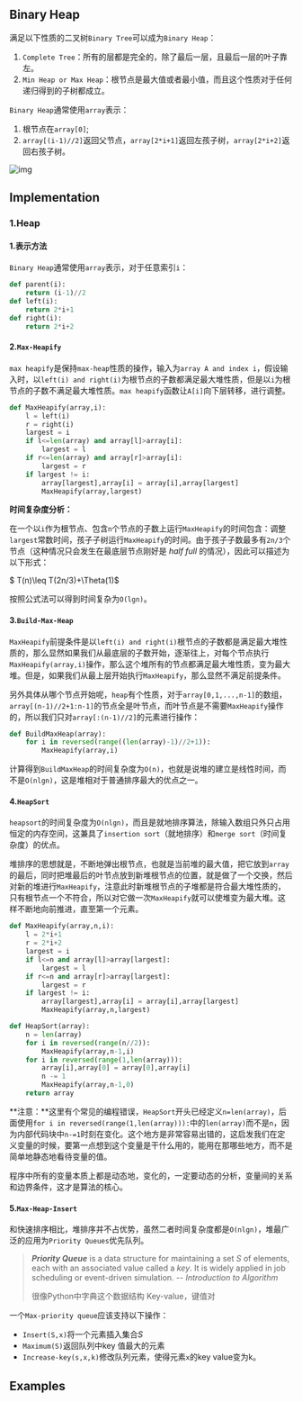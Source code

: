 ## Binary Heap

满足以下性质的二叉树`Binary Tree`可以成为`Binary Heap`：

1. `Complete Tree`：所有的层都是完全的，除了最后一层，且最后一层的叶子靠左。
2. `Min Heap or Max Heap`：根节点是最大值或者最小值，而且这个性质对于任何递归得到的子树都成立。

`Binary Heap`通常使用`array`表示：

1. 根节点在`array[0]`;
2. `array[(i-1)//2]`返回父节点，`array[2*i+1]`返回左孩子树，`array[2*i+2]`返回右孩子树。

![img](https://www.geeksforgeeks.org/wp-content/uploads/binaryheap.png)

## Implementation

### 1.Heap

#### 1.表示方法

`Binary Heap`通常使用`array`表示，对于任意索引`i`：

```python
def parent(i):
    return (i-1)//2
def left(i):
    return 2*i+1
def right(i):
    return 2*i+2
```

#### 2.`Max-Heapify`

`max heapify`是保持`max-heap`性质的操作，输入为`array A and index i`，假设输入时，以`left(i) and right(i)`为根节点的子数都满足最大堆性质，但是以`i`为根节点的子数不满足最大堆性质。`max heapify`函数让`A[i]`向下层转移，进行调整。

```python
def MaxHeapify(array,i):
    l = left(i)
    r = right(i)
    largest = i
    if l<=len(array) and array[l]>array[i]:
        largest = l
    if r<=len(array) and array[r]>array[i]:
        largest = r
    if largest != i:
        array[largest],array[i] = array[i],array[largest]
        MaxHeapify(array,largest)
```

**时间复杂度分析：**

在一个以`i`作为根节点、包含`n`个节点的子数上运行`MaxHeapify`的时间包含：调整`largest`常数时间，孩子子树运行`MaxHeapify`的时间。由于孩子子数最多有`2n/3`个节点（这种情况只会发生在最底层节点刚好是 *half full* 的情况），因此可以描述为以下形式：

$ T(n)\leq T(2n/3)+\Theta(1)$

按照公式法可以得到时间复杂为`O(lgn)`。

#### 3.`Build-Max-Heap`

`MaxHeapify`前提条件是以`left(i) and right(i)`根节点的子数都是满足最大堆性质的，那么显然如果我们从最底层的子数开始，逐渐往上，对每个节点执行`MaxHeapify(array,i)`操作，那么这个堆所有的节点都满足最大堆性质，变为最大堆。但是，如果我们从最上层开始执行`MaxHeapify`，那么显然不满足前提条件。

另外具体从哪个节点开始呢，`heap`有个性质，对于`array[0,1,...,n-1]`的数组，`array[(n-1)//2+1:n-1]`的节点全是叶节点，而叶节点是不需要`MaxHeapify`操作的，所以我们只对`array[:(n-1)//2]`的元素进行操作：

```python
def BuildMaxHeap(array):
    for i in reversed(range((len(array)-1)//2+1)):
        MaxHeapify(array,i)
```

计算得到`BuildMaxHeap`的时间复杂度为`O(n)`，也就是说堆的建立是线性时间，而不是`O(nlgn)`，这是堆相对于普通排序最大的优点之一。

#### 4.`HeapSort`

`heapsort`的时间复杂度为`O(nlgn)`，而且是就地排序算法，除输入数组只外只占用恒定的内存空间，这兼具了`insertion sort`（就地排序）和`merge sort`（时间复杂度）的优点。

堆排序的思想就是，不断地弹出根节点，也就是当前堆的最大值，把它放到`array`的最后，同时把堆最后的叶节点放到新堆根节点的位置，就是做了一个交换，然后对新的堆进行`MaxHeapify`，注意此时新堆根节点的子堆都是符合最大堆性质的，只有根节点一个不符合，所以对它做一次`MaxHeapify`就可以使堆变为最大堆。这样不断地向前推进，直至第一个元素。

```python
def MaxHeapify(array,n,i):
    l = 2*i+1
    r = 2*i+2
    largest = i
    if l<=n and array[l]>array[largest]:
        largest = l
    if r<=n and array[r]>array[largest]:
        largest = r
    if largest != i:
        array[largest],array[i] = array[i],array[largest]
        MaxHeapify(array,n,largest)

def HeapSort(array):
    n = len(array)
    for i in reversed(range(n//2)):
        MaxHeapify(array,n-1,i)
    for i in reversed(range(1,len(array))):
        array[i],array[0] = array[0],array[i]
        n -= 1
        MaxHeapify(array,n-1,0)
    return array
```

**注意：**这里有个常见的编程错误，`HeapSort`开头已经定义`n=len(array)`，后面使用`for i in reversed(range(1,len(array))):`中的`len(array)`而不是`n`，因为内部代码块中`n-=1`时刻在变化。这个地方是非常容易出错的，这启发我们在定义变量的时候，要第一点想到这个变量是干什么用的，能用在那哪些地方，而不是简单地静态地看待变量的值。

程序中所有的变量本质上都是动态地，变化的，一定要动态的分析，变量间的关系和边界条件，这才是算法的核心。

#### 5.`Max-Heap-Insert`

和快速排序相比，堆排序并不占优势，虽然二者时间复杂度都是`O(nlgn)`，堆最广泛的应用为`Priority Queues`优先队列。

>***Priority Queue*** is a data structure for maintaining a set $S$ of elements, each with an associated value called a $key$.   It is widely applied in job scheduling or event-driven simulation.                 -- *Introduction to Algorithm*
>
>很像Python中字典这个数据结构 Key-value，键值对

一个`Max-priority queue`应该支持以下操作：

* `Insert(S,x)`将一个元素插入集合$S$
* `Maximum(S)`返回队列中key 值最大的元素
* `Increase-key(s,x,k)`修改队列元素，使得元素`x`的key value变为k。



## Examples

